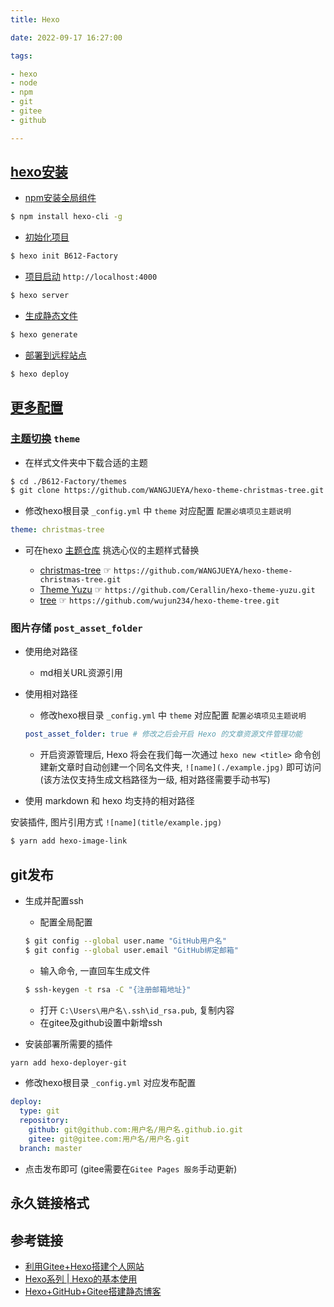 ```yaml
---
title: Hexo

date: 2022-09-17 16:27:00

tags:

- hexo
- node
- npm
- git
- gitee
- github

---
```


## [hexo安装](https://hexo.io/zh-cn/)

+ [npm安装全局组件](TODO/npm/)

``` bash
$ npm install hexo-cli -g
```

+ [初始化项目](https://hexo.io/docs/writing.html)

``` bash
$ hexo init B612-Factory
```

+ [项目启动](https://hexo.io/docs/server.html) `http://localhost:4000`

``` bash
$ hexo server
```

+ [生成静态文件](https://hexo.io/docs/generating.html)

``` bash
$ hexo generate
```

+ [部署到远程站点](#git发布)

``` bash
$ hexo deploy
```

## [更多配置](https://hexo.io/zh-cn/docs/configuration)

### [主题切换](https://hexo.io/zh-cn/docs/themes) `theme`

+ 在样式文件夹中下载合适的主题

``` bash
$ cd ./B612-Factory/themes
$ git clone https://github.com/WANGJUEYA/hexo-theme-christmas-tree.git christmas-tree
```

+ 修改hexo根目录 `_config.yml` 中 `theme` 对应配置 `配置必填项见主题说明`

```yml
theme: christmas-tree
```

+ 可在hexo [主题仓库](https://hexo.io/themes/) 挑选心仪的主题样式替换

    + [christmas-tree](https://wangjueya.github.io/) ☞ ```https://github.com/WANGJUEYA/hexo-theme-christmas-tree.git```
    + [Theme Yuzu](https://cerallin.github.io/) ☞ ```https://github.com/Cerallin/hexo-theme-yuzu.git```
    + [tree](https://wujun234.com/) ☞ ```https://github.com/wujun234/hexo-theme-tree.git```

### 图片存储 `post_asset_folder`

+ 使用绝对路径
    + md相关URL资源引用
+ 使用相对路径

    + 修改hexo根目录 `_config.yml` 中 `theme` 对应配置 `配置必填项见主题说明`

  ```yml
  post_asset_folder: true # 修改之后会开启 Hexo 的文章资源文件管理功能
  ```

    + 开启资源管理后, Hexo 将会在我们每一次通过 `hexo new <title>` 命令创建新文章时自动创建一个同名文件夹,  `![name](./example.jpg)` 即可访问(该方法仅支持生成文档路径为一级,
      相对路径需要手动书写)

+ 使用 markdown 和 hexo 均支持的相对路径

安装插件, 图片引用方式 `![name](title/example.jpg)`

``` bash
$ yarn add hexo-image-link
```

## git发布

+ 生成并配置ssh

    + 配置全局配置
  ```bash
  $ git config --global user.name "GitHub用户名"
  $ git config --global user.email "GitHub绑定邮箱"
  ```
    + 输入命令, 一直回车生成文件
  ```bash
  $ ssh-keygen -t rsa -C "{注册邮箱地址}"
  ```

    + 打开 `C:\Users\用户名\.ssh\id_rsa.pub`, 复制内容
    + 在gitee及github设置中新增ssh

+ 安装部署所需要的插件

```bash
yarn add hexo-deployer-git
```

+ 修改hexo根目录 `_config.yml` 对应发布配置

```yml
deploy:
  type: git
  repository:
    github: git@github.com:用户名/用户名.github.io.git
    gitee: git@gitee.com:用户名/用户名.git
  branch: master
```

+ 点击发布即可 (gitee需要在`Gitee Pages 服务`手动更新)

## 永久链接格式

## 参考链接

+ [利用Gitee+Hexo搭建个人网站](https://zhuanlan.zhihu.com/p/269420507)
+ [Hexo系列 | Hexo的基本使用](https://zhuanlan.zhihu.com/p/85037427)
+ [Hexo+GitHub+Gitee搭建静态博客](https://blog.csdn.net/qq_44573890/article/details/107693424?spm=1001.2101.3001.6650.5&utm_medium=distribute.pc_relevant.none-task-blog-2%7Edefault%7EOPENSEARCH%7ERate-5-107693424-blog-108146314.pc_relevant_aa&depth_1-utm_source=distribute.pc_relevant.none-task-blog-2%7Edefault%7EOPENSEARCH%7ERate-5-107693424-blog-108146314.pc_relevant_aa&utm_relevant_index=6)